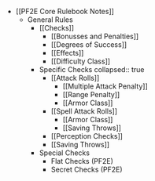- [[PF2E Core Rulebook Notes]]
	- General Rules
		- [[Checks]]
			- [[Bonusses and Penalties]]
			- [[Degrees of Success]]
			- [[Effects]]
			- [[Difficulty Class]]
		- Specific Checks
		  collapsed:: true
			- [[Attack Rolls]]
				- [[Multiple Attack Penalty]]
				- [[Range Penalty]]
				- [[Armor Class]]
			- [[Spell Attack Rolls]]
				- [[Armor Class]]
				- [[Saving Throws]]
			- [[Perception Checks]]
			- [[Saving Throws]]
		- Special Checks
			- Flat Checks (PF2E)
			- Secret Checks (PF2E)